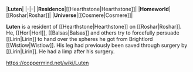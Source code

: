 |**Luten**|
|-|-|
|**Residence**|[[Hearthstone\|Hearthstone]]|
|**Homeworld**|[[Roshar\|Roshar]]|
|**Universe**|[[Cosmere\|Cosmere]]|

**Luten** is a resident of [[Hearthstone\|Hearthstone]] on [[Roshar\|Roshar]].
He, [[Horl\|Horl]], [[Balsas\|Balsas]] and others try to forcefully persuade [[Lirin\|Lirin]] to hand over the spheres he got from Brightlord [[Wistiow\|Wistiow]]. His leg had previously been saved through surgery by [[Lirin\|Lirin]]. He had a limp after his surgery.



https://coppermind.net/wiki/Luten
